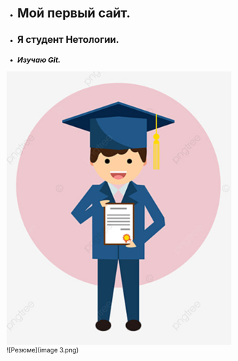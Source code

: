 - # Мой первый сайт.
- ## Я студент Нетологии.
- ### *Изучаю Git.*
![Я студент](image.png)
![Резюме](image 3.png)




